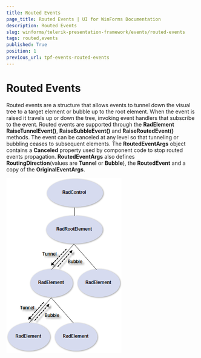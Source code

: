 ```yaml
---
title: Routed Events
page_title: Routed Events | UI for WinForms Documentation
description: Routed Events
slug: winforms/telerik-presentation-framework/events/routed-events
tags: routed,events
published: True
position: 1
previous_url: tpf-events-routed-events
---
```


# Routed Events

Routed events are a structure that allows events to tunnel down the visual tree to a target element or bubble up to the root element. When the event is raised it travels up or down the tree, invoking event handlers that subscribe to the event. Routed events are supported through the __RadElement__ __RaiseTunnelEvent()__, __RaiseBubbleEvent()__ and __RaiseRoutedEvent()__ methods. The event can be canceled at any level so that tunneling or bubbling ceases to subsequent elements. The __RoutedEventArgs__ object contains a __Canceled__ property used by component code to stop routed events propagation. __RoutedEventArgs__ also defines __RoutingDirection__(values are __Tunnel__ or __Bubble__), the __RoutedEvent__ and a copy of the __OriginalEventArgs__.

![](images/tunnelbubble.png)


